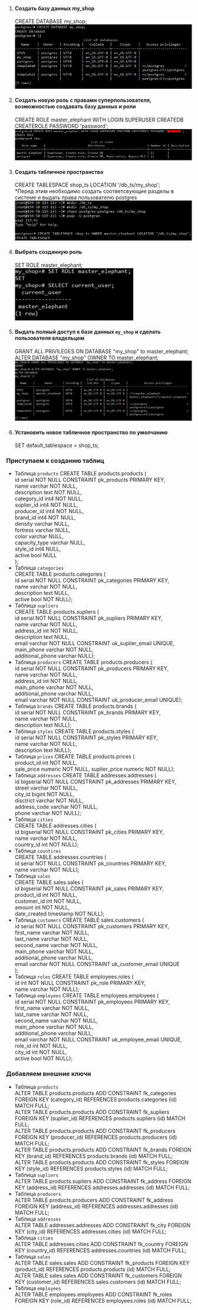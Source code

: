 1. #### Создать базу данных my_shop
    CREATE DATABASE my_shop;
    ![](https://github.com/nikerov-kirill/OtusDB_2021/blob/master/DDL%20%D1%81%D0%BA%D1%80%D0%B8%D0%BF%D1%82%D1%8B%20%D0%B4%D0%BB%D1%8F%20postgres/createDB.png)
2. #### Создать новую роль с правами суперпользователя, возможностью создавать базу данных и роли
    CREATE ROLE master_elephant WITH LOGIN SUPERUSER CREATEDB CREATEROLE PASSWORD 'password';
    ![](https://github.com/nikerov-kirill/OtusDB_2021/blob/master/DDL%20%D1%81%D0%BA%D1%80%D0%B8%D0%BF%D1%82%D1%8B%20%D0%B4%D0%BB%D1%8F%20postgres/createRole.png)
3. #### Создать табличное пространство
    CREATE TABLESPACE shop_ts LOCATION '/db_ts/my_shop';  
    *Перед этим необходимо создать соответсвующие разделы в системе и выдать права пользователю postgres
    ![](https://github.com/nikerov-kirill/OtusDB_2021/blob/master/DDL%20%D1%81%D0%BA%D1%80%D0%B8%D0%BF%D1%82%D1%8B%20%D0%B4%D0%BB%D1%8F%20postgres/createTS.png)
5. #### Выбрать созданную роль
    SET ROLE master_elephant;  
    ![](https://github.com/nikerov-kirill/OtusDB_2021/blob/master/DDL%20%D1%81%D0%BA%D1%80%D0%B8%D0%BF%D1%82%D1%8B%20%D0%B4%D0%BB%D1%8F%20postgres/currentUser.png)
5. #### Выдать полный доступ к базе данных `my_shop` и сделать пользователя владельцем
    GRANT ALL PRIVILEGES ON DATABASE "my_shop" to master_elephant;  
    ALTER DATABASE "my_shop" OWNER TO master_elephant;  
    ![](https://github.com/nikerov-kirill/OtusDB_2021/blob/master/DDL%20%D1%81%D0%BA%D1%80%D0%B8%D0%BF%D1%82%D1%8B%20%D0%B4%D0%BB%D1%8F%20postgres/newOwner.png)
6. #### Установить новое табличное пространство по умолчанию
    SET default_tablespace = shop_ts;

### Приступаем к созданию таблиц
- Таблица `products`
    CREATE TABLE products.products (  
        id serial NOT NULL CONSTRAINT pk_products PRIMARY KEY,  
        name varchar NOT NULL,  
        description text NOT NULL,  
        category_id int4 NOT NULL,  
        suplier_id int4 NOT NULL,  
        producer_id int4 NOT NULL,  
        brand_id int4 NOT NULL,  
        density varchar NULL,  
        fortress varchar NULL,  
        color varchar NULL,  
        capacity_type varchar NULL,  
        style_id int4 NULL,  
        active bool NULL  
     );  
- Таблица `categories`  
    CREATE TABLE products.categories (  
        id serial NOT NULL CONSTRAINT pk_categories PRIMARY KEY,  
        name varchar NOT NULL,  
        description text NULL,  
        active bool NOT NULL);  
- Таблица `supliers`  
    CREATE TABLE products.supliers (  
id serial NOT NULL CONSTRAINT pk_supliers PRIMARY KEY,  
name varchar NOT NULL,  
address_id int NOT NULL,  
description text NULL,  
email varchar NOT NULL CONSTRAINT uk_suplier_email UNIQUE,  
main_phone varchar NOT NULL,  
additional_phone varchar NULL);  
- Таблица `producers`
    CREATE TABLE products.producers (  
id serial NOT NULL CONSTRAINT pk_producers PRIMARY KEY,  
name varchar NOT NULL,  
address_id int NOT NULL,  
main_phone varchar NOT NULL,  
additional_phone varchar NULL,  
email varchar NOT NULL CONSTRAINT uk_producer_email UNIQUE);  
- Таблица `brands`
    CREATE TABLE products.brands (  
id serial NOT NULL CONSTRAINT pk_brands PRIMARY KEY,  
name varchar NOT NULL,  
description text NULL);  
- Таблица `styles`
    CREATE TABLE products.styles (  
id serial NOT NULL CONSTRAINT pk_styles PRIMARY KEY,  
name varchar NOT NULL,  
description text NULL);  
- Таблица `prices`
    CREATE TABLE products.prices (  
product_id int NOT NULL,  
sale_price numeric NOT NULL, 
suplier_price numeric NOT NULL);  
- Таблица `addresses`
    CREATE TABLE addresses.addresses (  
id bigserial NOT NULL CONSTRAINT pk_addresses PRIMARY KEY,  
street varchar NOT NULL,  
city_id bigint NOT NULL,  
disctrict varchar NOT NULL,  
address_code varchar NOT NULL,  
phone varchar NOT NULL);  
- Таблица `cities`  
    CREATE TABLE addresses.cities (  
id bigserial NOT NULL CONSTRAINT pk_cities PRIMARY KEY,  
name varchar NOT NULL,  
country_id int NOT NULL);  
- Таблица `countires`  
    CREATE TABLE addresses.countries (  
id serial NOT NULL CONSTRAINT pk_countries PRIMARY KEY,  
name varchar NOT NULL);  
- Таблица `sales`  
    CREATE TABLE sales.sales (  
id bigserial NOT NULL CONSTRAINT pk_sales PRIMARY KEY,  
product_id int NOT NULL,  
customer_id int NOT NULL,  
amount int NOT NULL,  
date_created timestamp NOT NULL);  
- Таблица `customers`
    CREATE TABLE sales.customers (  
id serial NOT NULL CONSTRAINT pk_customers PRIMARY KEY,  
first_name varchar NOT NULL,  
last_name varchar NOT NULL,  
second_name varchar NOT NULL,  
main_phone varchar NOT NULL,  
additional_phone varchar NULL,  
email varchar NOT NULL CONSTRAINT uk_customer_email UNIQUE  
);
- Таблица `roles`
    CREATE TABLE employees.roles (  
id int NOT NULL CONSTRAINT pk_role PRIMARY KEY,  
name varchar NOT NULL);  
- Таблица `employees`
    CREATE TABLE employees.employees (  
id serial NOT NULL CONSTRAINT pk_employees PRIMARY KEY,  
first_name varchar NOT NULL,  
last_name varchar NOT NULL,  
second_name varchar NOT NULL,  
main_phone varchar NOT NULL,  
additional_phone varchar NULL,  
email varchar NOT NULL CONSTRAINT uk_employee_email UNIQUE,  
role_id int NOT NULL,  
city_id int NOT NULL,  
active bool NOT NULL);  

### Добавляем внешние ключи
- Таблица `products`  
ALTER TABLE products.products ADD CONSTRAINT fk_categories FOREIGN KEY (category_id) REFERENCES products.categories (id) MATCH FULL;  
ALTER TABLE products.products ADD CONSTRAINT fk_supliers FOREIGN KEY (suplier_id) REFERENCES products.supliers (id) MATCH FULL;  
ALTER TABLE products.products ADD CONSTRAINT fk_producers FOREIGN KEY (producer_id) REFERENCES products.producers (id) MATCH FULL;  
ALTER TABLE products.products ADD CONSTRAINT fk_brands FOREIGN KEY (brand_id) REFERENCES products.brands (id) MATCH FULL;  
ALTER TABLE products.products ADD CONSTRAINT fk_styles FOREIGN KEY (style_id) REFERENCES products.styles (id) MATCH FULL;
- Таблица  `supliers`  
ALTER TABLE products.supliers ADD CONSTRAINT fk_address FOREIGN KEY (address_id) REFERENCES addresses.addresses (id) MATCH FULL;
- Таблица  `producers`  
ALTER TABLE products.producers ADD CONSTRAINT fk_address FOREIGN KEY (address_id) REFERENCES addresses.addresses (id) MATCH FULL;
- Таблица `addresses`  
ALTER TABLE addresses.addresses ADD CONSTRAINT fk_city FOREIGN KEY (city_id) REFERENCES addresses.cities (id) MATCH FULL;
- Таблица `cities`  
ALTER TABLE addresses.cities ADD CONSTRAINT fk_country FOREIGN KEY (country_id) REFERENCES addresses.countries (id) MATCH FULL;
- Таблица `sales`  
ALTER TABLE sales.sales ADD CONSTRAINT fk_products FOREIGN KEY (product_id) REFERENCES products.products (id) MATCH FULL;  
ALTER TABLE sales.sales ADD CONSTRAINT fk_customers FOREIGN KEY (customer_id) REFERENCES sales.customers (id) MATCH FULL;
- Таблица `employees`  
ALTER TABLE employees.employees ADD CONSTRAINT fk_roles FOREIGN KEY (role_id) REFERENCES employees.roles (id) MATCH FULL;



     
